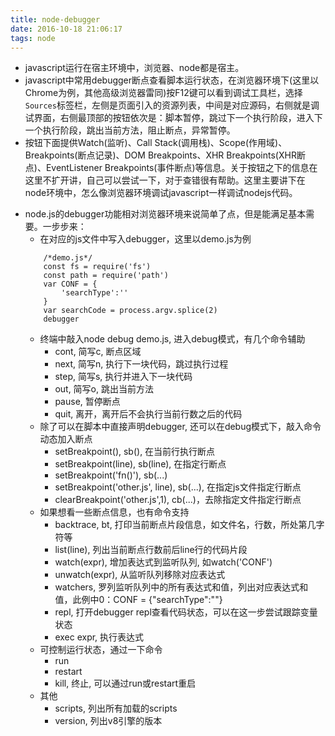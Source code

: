 ```yaml
---
title: node-debugger
date: 2016-10-18 21:06:17
tags: node
---
```

* javascript运行在宿主环境中，浏览器、node都是宿主。
* javascript中常用debugger断点查看脚本运行状态，在浏览器环境下(这里以Chrome为例，其他高级浏览器雷同)按F12键可以看到调试工具栏，选择`Sources`标签栏，左侧是页面引入的资源列表，中间是对应源码，右侧就是调试界面，右侧最顶部的按钮依次是：脚本暂停，跳过下一个执行阶段，进入下一个执行阶段，跳出当前方法，阻止断点，异常暂停。
* 按钮下面提供Watch(监听)、Call Stack(调用栈)、Scope(作用域)、Breakpoints(断点记录)、DOM Breakpoints、XHR Breakpoints(XHR断点)、EventListener Breakpoints(事件断点)等信息。关于按钮之下的信息在这里不扩开讲，自己可以尝试一下，对于查错很有帮助。这里主要讲下在node环境中，怎么像浏览器环境调试javascript一样调试nodejs代码。
<!-- more -->
* node.js的debugger功能相对浏览器环境来说简单了点，但是能满足基本需要。一步步来：
	* 在对应的js文件中写入debugger，这里以demo.js为例
	```
		/*demo.js*/
		const fs = require('fs')
		const path = require('path')
		var CONF = {
			'searchType':''
		}
		var searchCode = process.argv.splice(2)
		debugger
	```
	* 终端中敲入node debug demo.js, 进入debug模式，有几个命令辅助
		* cont, 简写c, 断点区域
		* next, 简写n, 执行下一块代码，跳过执行过程
		* step, 简写s, 执行并进入下一块代码
		* out, 简写o, 跳出当前方法
		* pause, 暂停断点
		* quit, 离开，离开后不会执行当前行数之后的代码
	* 除了可以在脚本中直接声明debugger, 还可以在debug模式下，敲入命令动态加入断点
		* setBreakpoint(), sb(), 在当前行执行断点
		* setBreakpoint(line), sb(line), 在指定行断点
		* setBreakpoint('fn()'), sb(...)
		* setBreakpoint('other.js', line), sb(...), 在指定js文件指定行断点
		* clearBreakpoint('other.js',1), cb(...)，去除指定文件指定行断点
	* 如果想看一些断点信息，也有命令支持
		* backtrace, bt, 打印当前断点片段信息，如文件名，行数，所处第几字符等
		* list(line), 列出当前断点行数前后line行的代码片段
		* watch(expr), 增加表达式到监听队列, 如watch('CONF')
		* unwatch(expr), 从监听队列移除对应表达式
		* watchers, 罗列监听队列中的所有表达式和值，列出对应表达式和值，此例中0：CONF = {"searchType":""}
		* repl, 打开debugger repl查看代码状态，可以在这一步尝试跟踪变量状态
		* exec expr, 执行表达式
	* 可控制运行状态，通过一下命令
		* run
		* restart
		* kill, 终止, 可以通过run或restart重启
	* 其他
		* scripts, 列出所有加载的scripts
		* version, 列出v8引擎的版本